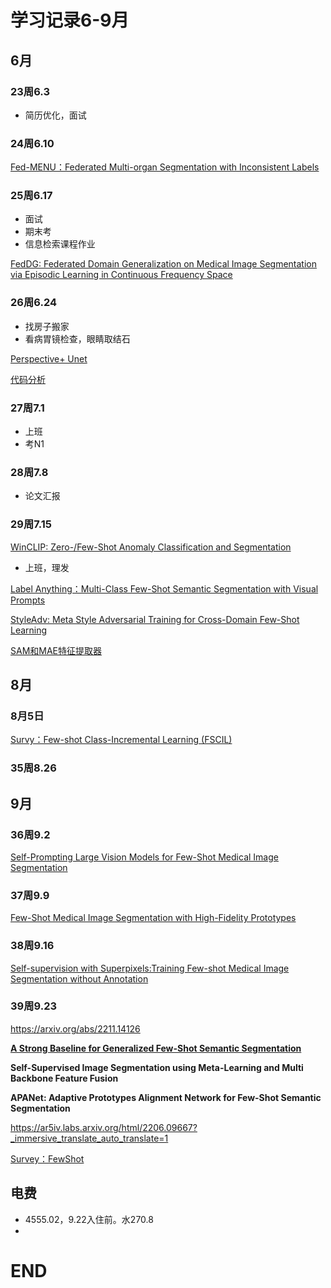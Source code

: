 # 学习记录6-9月

## 6月

### 23周6.3

- 简历优化，面试

### 24周6.10

[Fed-MENU：Federated Multi-organ Segmentation with Inconsistent Labels](%E5%AD%A6%E4%B9%A0%E8%AE%B0%E5%BD%956-9%E6%9C%88%20504408afbb7649d8ba4ded8efbfa998e/Fed-MENU%EF%BC%9AFederated%20Multi-organ%20Segmentation%20with%20I%20f87fcccee24d45238de92c591f091c14.md)

### 25周6.17

- 面试
- 期末考
- 信息检索课程作业

[FedDG: Federated Domain Generalization on Medical Image Segmentation via Episodic Learning in Continuous Frequency Space](%E5%AD%A6%E4%B9%A0%E8%AE%B0%E5%BD%956-9%E6%9C%88%20504408afbb7649d8ba4ded8efbfa998e/FedDG%20Federated%20Domain%20Generalization%20on%20Medical%20I%206e77342e9b62432aaf735889c97dbad9.md)

### 26周6.24

- 找房子搬家
- 看病胃镜检查，眼睛取结石

[Perspective+ Unet](%E5%AD%A6%E4%B9%A0%E8%AE%B0%E5%BD%956-9%E6%9C%88%20504408afbb7649d8ba4ded8efbfa998e/Perspective+%20Unet%20c0c20419ad5b4f91841b2fe41f6980c5.md)

[代码分析](%E5%AD%A6%E4%B9%A0%E8%AE%B0%E5%BD%956-9%E6%9C%88%20504408afbb7649d8ba4ded8efbfa998e/%E4%BB%A3%E7%A0%81%E5%88%86%E6%9E%90%205e1da064c6184e6fa9b628bde112540d.md)

### 27周7.1

- 上班
- 考N1

### 28周7.8

- 论文汇报

### 29周7.15

[WinCLIP: Zero-/Few-Shot Anomaly Classification and Segmentation](%E5%AD%A6%E4%B9%A0%E8%AE%B0%E5%BD%956-9%E6%9C%88%20504408afbb7649d8ba4ded8efbfa998e/WinCLIP%20Zero-%20Few-Shot%20Anomaly%20Classification%20and%20%2081e99e24681d406c83450f3e6ed22bc7.md)

- 上班，理发

[Label Anything：Multi-Class Few-Shot Semantic Segmentation with Visual Prompts](%E5%AD%A6%E4%B9%A0%E8%AE%B0%E5%BD%956-9%E6%9C%88%20504408afbb7649d8ba4ded8efbfa998e/Label%20Anything%EF%BC%9AMulti-Class%20Few-Shot%20Semantic%20Segme%2016ac0b5ba72f465fa55b1a6255a6ec4b.md)

[StyleAdv: Meta Style Adversarial Training for Cross-Domain Few-Shot Learning](%E5%AD%A6%E4%B9%A0%E8%AE%B0%E5%BD%956-9%E6%9C%88%20504408afbb7649d8ba4ded8efbfa998e/StyleAdv%20Meta%20Style%20Adversarial%20Training%20for%20Cross%20e7c315e51f904bc49216ddc1093b82e7.md)

[SAM和MAE特征提取器](%E5%AD%A6%E4%B9%A0%E8%AE%B0%E5%BD%956-9%E6%9C%88%20504408afbb7649d8ba4ded8efbfa998e/SAM%E5%92%8CMAE%E7%89%B9%E5%BE%81%E6%8F%90%E5%8F%96%E5%99%A8%208c7faa31c2384bbfa6a9eda1a1589439.md)

## 8月

### 8月5日

[Survy：Few-shot Class-Incremental Learning (FSCIL)](%E5%AD%A6%E4%B9%A0%E8%AE%B0%E5%BD%956-9%E6%9C%88%20504408afbb7649d8ba4ded8efbfa998e/Survy%EF%BC%9AFew-shot%20Class-Incremental%20Learning%20(FSCIL)%209dfc0bc55af741a29b9e463e2d615740.md)

### 35周8.26

## 9月

### 36周9.2

[Self-Prompting Large Vision Models for Few-Shot Medical Image Segmentation](%E5%AD%A6%E4%B9%A0%E8%AE%B0%E5%BD%956-9%E6%9C%88%20504408afbb7649d8ba4ded8efbfa998e/Self-Prompting%20Large%20Vision%20Models%20for%20Few-Shot%20Me%202e359c08820a4060946cf2aaf037969a.md)

### 37周9.9

[Few-Shot Medical Image Segmentation with High-Fidelity Prototypes](%E5%AD%A6%E4%B9%A0%E8%AE%B0%E5%BD%956-9%E6%9C%88%20504408afbb7649d8ba4ded8efbfa998e/Few-Shot%20Medical%20Image%20Segmentation%20with%20High-Fide%201254204245de4f96b8cbd95c63cded25.md)

### 38周9.16

[Self-supervision with Superpixels:Training Few-shot Medical Image Segmentation without Annotation](%E5%AD%A6%E4%B9%A0%E8%AE%B0%E5%BD%956-9%E6%9C%88%20504408afbb7649d8ba4ded8efbfa998e/Self-supervision%20with%20Superpixels%20Training%20Few-sho%20107e05f0ba9180b899abea4086ee8eb0.md)

### 39周9.23

https://arxiv.org/abs/2211.14126

[**A Strong Baseline for Generalized Few-Shot Semantic Segmentation**](%E5%AD%A6%E4%B9%A0%E8%AE%B0%E5%BD%956-9%E6%9C%88%20504408afbb7649d8ba4ded8efbfa998e/A%20Strong%20Baseline%20for%20Generalized%20Few-Shot%20Semanti%20105e05f0ba91805eac0bd16bc79279d8.md)

**Self-Supervised Image Segmentation using Meta-Learning and Multi Backbone Feature Fusion**

**APANet: Adaptive Prototypes Alignment Network for Few-Shot Semantic Segmentation**

https://ar5iv.labs.arxiv.org/html/2206.09667?_immersive_translate_auto_translate=1

[Survey：FewShot](%E5%AD%A6%E4%B9%A0%E8%AE%B0%E5%BD%956-9%E6%9C%88%20504408afbb7649d8ba4ded8efbfa998e/Survey%EF%BC%9AFewShot%2010be05f0ba9180f7be97fc1bc39bdff6.md)

## 电费

- 4555.02，9.22入住前。水270.8
- 

# END